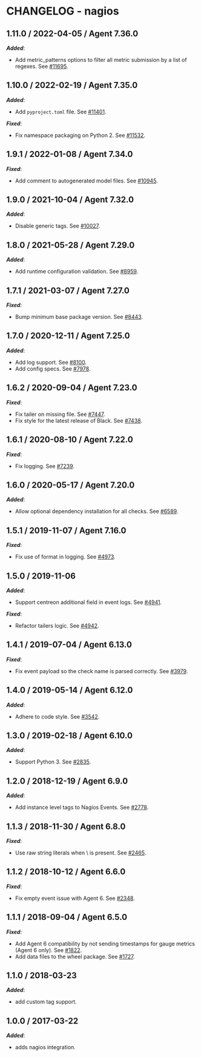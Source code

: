 # CHANGELOG - nagios

## 1.11.0 / 2022-04-05 / Agent 7.36.0

***Added***: 

* Add metric_patterns options to filter all metric submission by a list of regexes. See [#11695](https://github.com/DataDog/integrations-core/pull/11695).


## 1.10.0 / 2022-02-19 / Agent 7.35.0

***Added***: 

* Add `pyproject.toml` file. See [#11401](https://github.com/DataDog/integrations-core/pull/11401).

***Fixed***: 

* Fix namespace packaging on Python 2. See [#11532](https://github.com/DataDog/integrations-core/pull/11532).


## 1.9.1 / 2022-01-08 / Agent 7.34.0

***Fixed***: 

* Add comment to autogenerated model files. See [#10945](https://github.com/DataDog/integrations-core/pull/10945).


## 1.9.0 / 2021-10-04 / Agent 7.32.0

***Added***: 

* Disable generic tags. See [#10027](https://github.com/DataDog/integrations-core/pull/10027).


## 1.8.0 / 2021-05-28 / Agent 7.29.0

***Added***: 

* Add runtime configuration validation. See [#8959](https://github.com/DataDog/integrations-core/pull/8959).


## 1.7.1 / 2021-03-07 / Agent 7.27.0

***Fixed***: 

* Bump minimum base package version. See [#8443](https://github.com/DataDog/integrations-core/pull/8443).


## 1.7.0 / 2020-12-11 / Agent 7.25.0

***Added***: 

* Add log support. See [#8100](https://github.com/DataDog/integrations-core/pull/8100).
* Add config specs. See [#7978](https://github.com/DataDog/integrations-core/pull/7978).


## 1.6.2 / 2020-09-04 / Agent 7.23.0

***Fixed***: 

* Fix tailer on missing file. See [#7447](https://github.com/DataDog/integrations-core/pull/7447).
* Fix style for the latest release of Black. See [#7438](https://github.com/DataDog/integrations-core/pull/7438).


## 1.6.1 / 2020-08-10 / Agent 7.22.0

***Fixed***: 

* Fix logging. See [#7239](https://github.com/DataDog/integrations-core/pull/7239).


## 1.6.0 / 2020-05-17 / Agent 7.20.0

***Added***: 

* Allow optional dependency installation for all checks. See [#6589](https://github.com/DataDog/integrations-core/pull/6589).


## 1.5.1 / 2019-11-07 / Agent 7.16.0

***Fixed***: 

* Fix use of format in logging. See [#4973](https://github.com/DataDog/integrations-core/pull/4973).


## 1.5.0 / 2019-11-06

***Added***: 

* Support centreon additional field in event logs. See [#4941](https://github.com/DataDog/integrations-core/pull/4941).

***Fixed***: 

* Refactor tailers logic. See [#4942](https://github.com/DataDog/integrations-core/pull/4942).


## 1.4.1 / 2019-07-04 / Agent 6.13.0

***Fixed***: 

* Fix event payload so the check name is parsed correctly. See [#3979](https://github.com/DataDog/integrations-core/pull/3979).


## 1.4.0 / 2019-05-14 / Agent 6.12.0

***Added***: 

* Adhere to code style. See [#3542](https://github.com/DataDog/integrations-core/pull/3542).


## 1.3.0 / 2019-02-18 / Agent 6.10.0

***Added***: 

* Support Python 3. See [#2835](https://github.com/DataDog/integrations-core/pull/2835).


## 1.2.0 / 2018-12-19 / Agent 6.9.0

***Added***: 

* Add instance level tags to Nagios Events. See [#2778][1].


## 1.1.3 / 2018-11-30 / Agent 6.8.0

***Fixed***: 

* Use raw string literals when \ is present. See [#2465][2].


## 1.1.2 / 2018-10-12 / Agent 6.6.0

***Fixed***: 

* Fix empty event issue with Agent 6. See [#2348][3].


## 1.1.1 / 2018-09-04 / Agent 6.5.0

***Fixed***: 

* Add Agent 6 compatibility by not sending timestamps for gauge metrics (Agent 6 only). See [#1822][4].
* Add data files to the wheel package. See [#1727][5].


## 1.1.0 / 2018-03-23

***Added***: 

* add custom tag support.


## 1.0.0 / 2017-03-22

***Added***: 

* adds nagios integration.

[1]: https://github.com/DataDog/integrations-core/pull/2778
[2]: https://github.com/DataDog/integrations-core/pull/2465
[3]: https://github.com/DataDog/integrations-core/pull/2348
[4]: https://github.com/DataDog/integrations-core/pull/1822
[5]: https://github.com/DataDog/integrations-core/pull/1727
